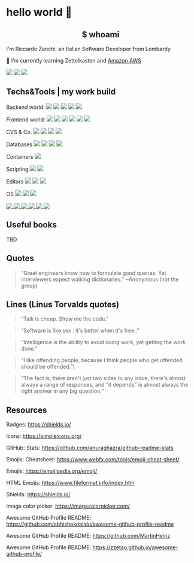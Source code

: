 # hello world 👋

<h2 align="center"> $ whoami</h2>

I'm Riccardo Zanchi, an Italian Software Developer from Lombardy.

🌱 I’m currently learning Zettelkasten and [Amazon AWS](https://aws.amazon.com/)


[![](https://img.shields.io/badge/-linkedin-informational?style=for-thebadge&logo=linkedin)](https://www.linkedin.com/in/riccardo-zanchi-64523a31/)
[![](https://img.shields.io/badge/-dev.to-fff?style=for-thebadge&logo=dev.to&logoColor=black)](https://dev.to/zankyr)
[![](https://img.shields.io/badge/-medium-fff?style=for-thebadge&logo=medium&logoColor=black)](https://medium.com/@rkzdev)



## Techs&Tools | my work build

Backend world:
![](https://img.shields.io/badge/-Java-9cf?style=plastic&logo=Java&logoColor=white&color=007396)
![](https://img.shields.io/badge/-Spring-9cf?style=plastic&logo=spring&logoColor=white&color=6cb444)
![](https://img.shields.io/badge/-Spring%20boot-9cf?style=plastic&logo=spring&logoColor=white&color=6cb444)
![](https://img.shields.io/badge/-jUnit-9cf?style=plastic&logo=angular)
![](https://img.shields.io/badge/-Maven-important?style=plastic&logo=apache%20maven&color=white&logoColor=black)



Frontend world:
![](https://img.shields.io/badge/-JavaScript-9cf?style=plastic&logo=JavaScript&logoColor=fecc53)
![](https://img.shields.io/badge/-TypeScript-3178c6?style=plastic&logo=TypeScript)
![](https://img.shields.io/badge/-Angular-185bb3?style=plastic&logo=angular&logoColor=dd0031)
![](https://img.shields.io/badge/-HTML5-black?style=plastic&logo=html5)
![](https://img.shields.io/badge/-CSS3-31aedf?style=plastic&logo=css3&logoColor=0a70b8)
![](https://img.shields.io/badge/-Bootstrap-7952b3?style=plastic&logo=bootstrap)

CVS & Co.
![](https://img.shields.io/badge/-git-black?style=plastic&logo=git&logoColor=#f54d27)
![](https://img.shields.io/badge/-GitHub-black?style=plastic&logo=github)
![](https://img.shields.io/badge/-GitLab-382863?style=plastic&logo=gitlab)
![](https://img.shields.io/badge/-Jenkins-black?style=plastic&logo=jenkins)

Databases
![](https://img.shields.io/badge/-Oracle-3a3632?style=plastic&logo=oracle&logoColor=be4534)
![](https://img.shields.io/badge/-MySQL-4479a1?style=plastic&logo=mysql&logoColor=white)
![](https://img.shields.io/badge/-PostgreSQL-important?style=plastic&logo=PostgreSQL&logoColor=346891)
![](https://img.shields.io/badge/-MSSQL-?style=plastic&logo=microsoft%20sql%20server)

Containers
![](https://img.shields.io/badge/-docker-white?style=plastic&logo=Docker)


Scripting
![](https://img.shields.io/badge/-Bash-black?style=plastic&logo=gnu%20bash&logoColor=white)
![](https://img.shields.io/badge/-python-white?style=plastic&logo=Python)


Editors
![](https://img.shields.io/badge/-IntelliJ%20IDEA-black?style=plastic&logo=IntelliJ%20IDEA&logoColor=white)
![](https://img.shields.io/badge/-VSCode-2c2c32?style=plastic&logo=visual%20studio%20code&logoColor=22a7f1)
![](https://img.shields.io/badge/-pycharm-black?style=plastic&logo=PyCharm)


OS
![](https://img.shields.io/badge/-OS%20X-131313?style=plastic&logo=Apple&logoColor=cccccc)
![](https://img.shields.io/badge/-Win10-0067b8?style=plastic&logo=microsoft)
![](https://img.shields.io/badge/-Debian-e6e8ed?style=plastic&logo=Debian&logoColor=ca194a)



<a href="https://github.com/zankyr/zankyr">
  <img align="center" src="https://github-readme-stats.vercel.app/api?username=zankyr&show_icons=true&hide=issues,contribs&theme=synthwave&line_heigt=100" />
</a>

<a href="https://github.com/zankyr/zankyr">
  <img align="center" src="https://github-readme-stats.vercel.app/api/top-langs/?username=zankyr&hide=html,css&theme=synthwave" />
</a>

<a href="https://github.com/zankyr/dotfiles">
  <img align="center" src="https://github-readme-stats.vercel.app/api/pin/?username=zankyr&repo=dotfiles&theme=synthwave" />
</a>

<a href="https://github.com/zankyr/mondora">
  <img align="center" src="https://github-readme-stats.vercel.app/api/pin/?username=zankyr&repo=mondora&theme=synthwave" />
</a>

<a href="https://github.com/zankyr/lm">
  <img align="center" src="https://github-readme-stats.vercel.app/api/pin/?username=zankyr&repo=lm&theme=synthwave" />
</a>

<a href="https://github.com/zankyr/utils">
  <img align="center" src="https://github-readme-stats.vercel.app/api/pin/?username=zankyr&repo=utils&theme=synthwave" />
</a>

## Useful books
TBD

## Quotes
> “Great engineers know how to formulate good queries. Yet interviewers expect walking dictionaries.”
> ~Anonymous (not the group)

## Lines (Linus Torvalds quotes)
> “Talk is cheap. Show me the code.” 

> “Software is like sex : it's better when it's free..”

> “Intelligence is the ability to avoid doing work, yet getting the work done.”

> “I like offending people, because I think people who get offended should be offended.”\

> “The fact is, there aren't just two sides to any issue, there's almost always
> a range of responses, and "it depends" is almost always the right
> answer in any big question.”


## Resources
 Badges:  https://shields.io/ 
 
 Icons: https://simpleicons.org/ 
 
 GitHub: Stats: https://github.com/anuraghazra/github-readme-stats 
 
 Emojis: Cheatsheet: https://www.webfx.com/tools/emoji-cheat-sheet/ 
 
 Emojis: https://emojipedia.org/emoji/ 
 
 HTML Emojis: https://www.fileformat.info/index.htm 
 
 Shields: https://shields.io/ 
 
 Image color picker: https://imagecolorpicker.com/
 
 Awesome GitHub Profile README: https://github.com/abhisheknaiidu/awesome-github-profile-readme 
 
 Awesome GitHub Profile README: https://github.com/MartinHeinz
 
 Awesome GitHub Profile README: https://zzetao.github.io/awesome-github-profile/ 

<!--
**zankyr/zankyr** is a ✨ _special_ ✨ repository because its `README.md` (this file) appears on your GitHub profile.

Here are some ideas to get you started:

- 🔭 I’m currently working on ...
- 🌱 I’m currently learning ...
- 💬 Ask me about ...
- 📫 How to reach me: ...
- ⚡ Fun fact: ...
-->
